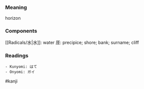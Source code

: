 ### Meaning

horizon

### Components

[[Radicals/水|水]]: water 厓: precipice; shore; bank; surname; cliff

### Readings

```
- Kunyomi: はて
- Onyomi: ガイ
```

#kanji